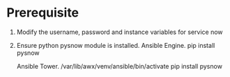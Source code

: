# Prerequisite

1. Modify the username, password and instance variables for service now

2. Ensure python pysnow module is installed.
   Ansible Engine.
   pip install pysnow
   
   Ansible Tower.
   /var/lib/awx/venv/ansible/bin/activate
   pip install pysnow
   
   


